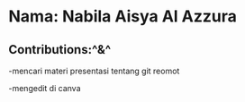 # Nama: Nabila Aisya Al Azzura

## Contributions:^&^
 -mencari materi presentasi tentang git reomot

 -mengedit di canva
